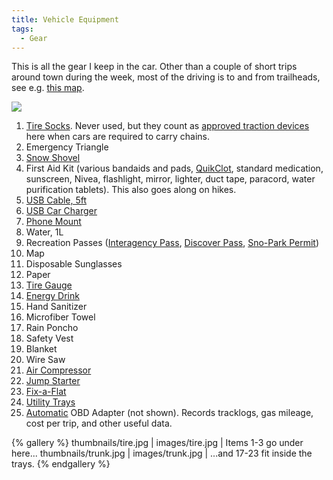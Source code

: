 ```yaml
---
title: Vehicle Equipment
tags:
  - Gear
---
```


This is all the gear I keep in the car. Other than a couple of short trips around town during the week, most of the driving is to and from trailheads, see e.g. [this map](/2015/01/01/outdoor-trips/).

![](images/gear.jpg)

1. [Tire Socks](http://autosock.us/). Never used, but they count as [approved traction devices](http://www.wsp.wa.gov/traveler/traction.htm) here when cars are required to carry chains.
2. Emergency Triangle
3. [Snow Shovel](http://snowclaw.com/)
4. First Aid Kit (various bandaids and pads, [QuikClot](http://www.quikclot.com/), standard medication, sunscreen, Nivea, flashlight, mirror, lighter, duct tape, paracord, water purification tablets). This also goes along on hikes.
5. [USB Cable, 5ft](http://www.techmatte.com/CBL-ATC5B)
6. [USB Car Charger](https://www.monoprice.com/product?c_id=116&cp_id=10826&cs_id=1082603&p_id=13810&seq=1&format=2)
7. [Phone Mount](https://www.kenu.com/products/airframe)
8. Water, 1L
9. Recreation Passes ([Interagency Pass](https://www.nps.gov/planyourvisit/passes.htm), [Discover Pass](http://www.discoverpass.wa.gov/), [Sno-Park Permit](http://parks.state.wa.us/303/Sno-Parks))
10. Map
11. Disposable Sunglasses
12. Paper
13. [Tire Gauge](http://tekton.com/Air_Hoses/Tire_Gauges/Digital-Tire-Gauge-100-PSI)
14. [Energy Drink](http://5hourenergy.com/)
15. Hand Sanitizer
16. Microfiber Towel
17. Rain Poncho
18. Safety Vest
19. Blanket
20. Wire Saw
21. [Air Compressor](http://www.suaoki.com/rcp-c43l.html)
22. [Jump Starter](https://www.anker.com/products/A1501011)
23. [Fix-a-Flat](https://www.fixaflat.com/us/product-details.php?id=14)
24. [Utility Trays](https://www.containerstore.com/s/grey-utility-trays/d?productId=10035847)
25. [Automatic](https://www.automatic.com/) OBD Adapter (not shown). Records tracklogs, gas mileage, cost per trip, and other useful data.

{% gallery %}
thumbnails/tire.jpg | images/tire.jpg | Items 1-3 go under here...
thumbnails/trunk.jpg | images/trunk.jpg | ...and 17-23 fit inside the trays.
{% endgallery %}

